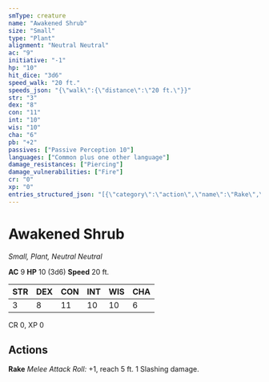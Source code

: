 ```yaml
---
smType: creature
name: "Awakened Shrub"
size: "Small"
type: "Plant"
alignment: "Neutral Neutral"
ac: "9"
initiative: "-1"
hp: "10"
hit_dice: "3d6"
speed_walk: "20 ft."
speeds_json: "{\"walk\":{\"distance\":\"20 ft.\"}}"
str: "3"
dex: "8"
con: "11"
int: "10"
wis: "10"
cha: "6"
pb: "+2"
passives: ["Passive Perception 10"]
languages: ["Common plus one other language"]
damage_resistances: ["Piercing"]
damage_vulnerabilities: ["Fire"]
cr: "0"
xp: "0"
entries_structured_json: "[{\"category\":\"action\",\"name\":\"Rake\",\"text\":\"*Melee Attack Roll:* +1, reach 5 ft. 1 Slashing damage.\",\"kind\":\"Melee Attack Roll\",\"to_hit\":\"+1\",\"range\":\"5 ft\"}]"
---
```


# Awakened Shrub
*Small, Plant, Neutral Neutral*

**AC** 9
**HP** 10 (3d6)
**Speed** 20 ft.

| STR | DEX | CON | INT | WIS | CHA |
| --- | --- | --- | --- | --- | --- |
| 3 | 8 | 11 | 10 | 10 | 6 |

CR 0, XP 0

## Actions

**Rake**
*Melee Attack Roll:* +1, reach 5 ft. 1 Slashing damage.
